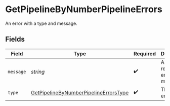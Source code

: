 # GetPipelineByNumberPipelineErrors

An error with a type and message.


## Fields

| Field                                                                                                     | Type                                                                                                      | Required                                                                                                  | Description                                                                                               |
| --------------------------------------------------------------------------------------------------------- | --------------------------------------------------------------------------------------------------------- | --------------------------------------------------------------------------------------------------------- | --------------------------------------------------------------------------------------------------------- |
| `message`                                                                                                 | *string*                                                                                                  | :heavy_check_mark:                                                                                        | A human-readable error message.                                                                           |
| `type`                                                                                                    | [GetPipelineByNumberPipelineErrorsType](../../models/operations/getpipelinebynumberpipelineerrorstype.md) | :heavy_check_mark:                                                                                        | The type of error.                                                                                        |
